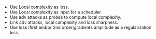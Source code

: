 - Use Local complexity as loss.  
- Use Local complexity as input for a scheduler.  
- Use adv attacks as probes to compute local complexity.  
- Link adv attacks, local complexity and loss sharpness.  
- Use loss (first and/or 2nd order)gradients amplitude as a regularization loss.  
